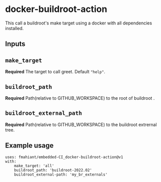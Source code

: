 # docker-buildroot-action

This call a buildroot's make target using a docker with all dependencies installed.

## Inputs


## `make_target`

**Required** The target to call greet. Default `"help"`.

## `buildroot_path`

**Required** Path(relative to GITHUB_WORKSPACE) to the root of buildroot .

## `buildroot_external_path`

**Required** Path(relative to GITHUB_WORKSPACE) to the buildroot extrernal tree.


## Example usage

    uses: fmahiant/embedded-CI_docker-buildroot-action@v1
    with:
        make_target: 'all'
        buildroot_path: 'buildroot-2022.02'
        buildroot_external-path: 'my_br_externals'    
